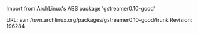 Import from ArchLinux's ABS package 'gstreamer0.10-good'

URL: svn://svn.archlinux.org/packages/gstreamer0.10-good/trunk
Revision: 196284
